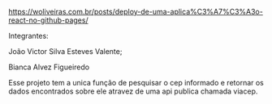 https://woliveiras.com.br/posts/deploy-de-uma-aplica%C3%A7%C3%A3o-react-no-github-pages/

Integrantes:

João Victor Silva Esteves Valente;

Bianca Alvez Figueiredo



Esse projeto tem a unica função de pesquisar o cep informado e retornar os dados encontrados sobre ele atravez de uma api publica chamada viacep.
